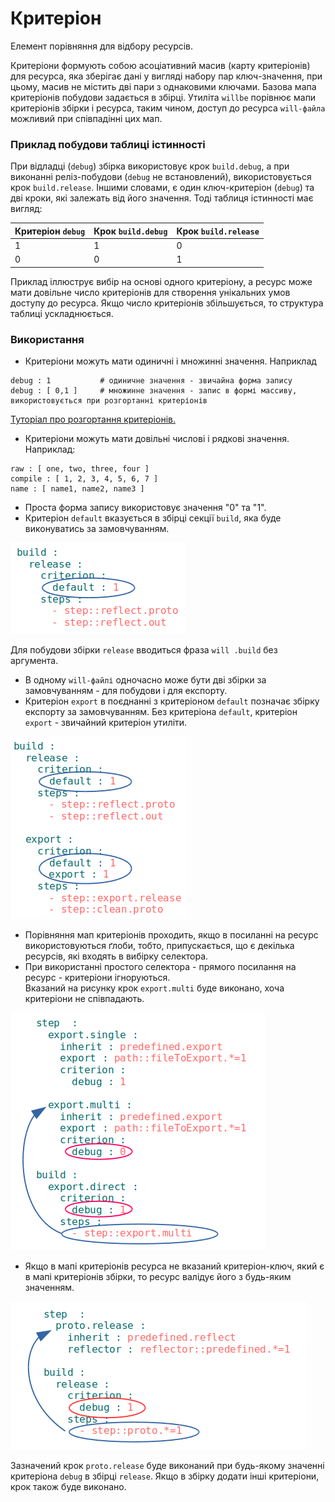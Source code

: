 # Критеріон

Елемент порівняння для відбору ресурсів.  

Критеріони формують собою асоціативний масив (карту критеріонів) для ресурса, яка зберігає дані у вигляді набору пар ключ-значення, при цьому, масив не містить дві пари з однаковими ключами. Базова мапа критеріонів побудови задається в збірці. Утилiта `willbe` порівнює мапи критеріонів збірки і ресурса, таким чином, доступ до ресурса `will-файла` можливий при співпадінні цих мап.     

### Приклад побудови таблиці істинності
При відладці (`debug`) збірка використовує крок `build.debug`, а при виконанні реліз-побудови (`debug` не встановлений), використовується крок `build.release`.  Іншими словами, є один ключ-критеріон (`debug`) та дві кроки, які залежать від його значення. Тоді таблиця істинності має вигляд:  

| Критеріон `debug` | Крок `build.debug` | Крок `build.release` |
|-------------------|--------------------|----------------------|
| 1                 | 1                  | 0                    |
| 0                 | 0                  | 1                    |

Приклад іллюструє вибір на основі одного критеріону, а ресурс може мати довільне число критеріонів для створення унікальних умов доступу до ресурса. Якщо число критеріонів збільшується, то структура таблиці ускладнюється.  

### Використання   
- Критеріони можуть мати одиничні і множинні значення. Наприклад

```
debug : 1           # одиничне значення - звичайна форма запису
debug : [ 0,1 ]     # множинне значення - запис в формі массиву, використовується при розгортанні критеріонів

```

[Туторіал про розгортання критеріонів.](../tutorial/WillFileMinimization.md)
- Критеріони можуть мати довільні числові і рядкові значення. Наприклад:  

```
raw : [ one, two, three, four ]
compile : [ 1, 2, 3, 4, 5, 6, 7 ]
name : [ name1, name2, name3 ]

```

- Проста форма запису використовує значення "0" та "1".  
- Критеріон `default` вказується в збірці секції `build`, яка буде виконуватись за замовчуванням.

![criterion.default.png](./Images/criterion.default.png)

Для побудови збірки `release` вводиться фраза `will .build` без аргумента.
- В одному `will-файлі` одночасно може бути дві збірки за замовчуванням - для побудови і для експорту.
- Критеріон `export` в поєднанні з критеріоном `default` позначає збірку експорту за замовчуванням. Без критеріона `default`, критеріон `export` - звичайний критеріон утиліти.

![criterion.export.png](./Images/criterion.export.png)

- Порівняння мап критеріонів проходить, якщо в посиланні на ресурс використовуються ґлоби, тобто, припускається, що є декілька ресурсів, які входять в вибірку селектора.
- При використанні простого селектора - прямого посилання на ресурс - критеріони ігноруються.  
Вказаний на рисунку крок `export.multi` буде виконано, хоча критеріони не співпадають.

![selector.direct.png](./Images/selector.direct.png)  

- Якщо в мапі критеріонів ресурса не вказаний критеріон-ключ, який є в мапі критеріонів збірки, то ресурс валідує його з будь-яким значенням.

![resource.without.criterion.png](./Images/resource.without.criterion.png)

Зазначений крок `proto.release` буде виконаний при будь-якому значенні критеріона `debug` в збірці `release`. Якщо в збірку додати інші критеріони, крок також буде виконано.
